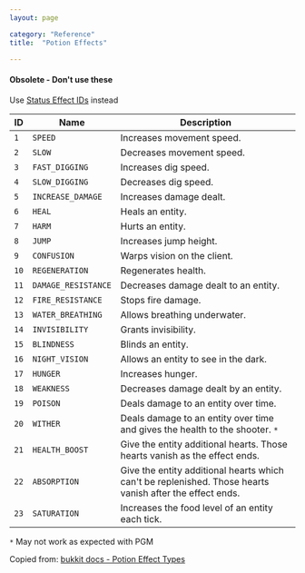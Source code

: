 ```yaml
---
layout: page

category: "Reference"
title:  "Potion Effects"

---
```


<div class='alert alert-danger'>
  <h4>Obsolete - Don't use these</h4>
  Use
  <a href='https://minecraft.gamepedia.com/Java_Edition_data_values#Status_effects'>Status Effect IDs</a>
  instead
</div>
<div class='table-responsive'>
  <table class='table table-striped table-condensed'>
    <thead>
      <tr>
        <th>ID</th>
        <th>Name</th>
        <th>Description</th>
      </tr>
    </thead>
    <tbody>
      <tr>
        <td>
          <code>1</code>
        </td>
        <td>
          <code>SPEED</code>
        </td>
        <td>Increases movement speed.</td>
      </tr>
      <tr>
        <td>
          <code>2</code>
        </td>
        <td>
          <code>SLOW</code>
        </td>
        <td>Decreases movement speed.</td>
      </tr>
      <tr>
        <td>
          <code>3</code>
        </td>
        <td>
          <code>FAST_DIGGING</code>
        </td>
        <td>Increases dig speed.</td>
      </tr>
      <tr>
        <td>
          <code>4</code>
        </td>
        <td>
          <code>SLOW_DIGGING</code>
        </td>
        <td>Decreases dig speed.</td>
      </tr>
      <tr>
        <td>
          <code>5</code>
        </td>
        <td>
          <code>INCREASE_DAMAGE</code>
        </td>
        <td>Increases damage dealt.</td>
      </tr>
      <tr>
        <td>
          <code>6</code>
        </td>
        <td>
          <code>HEAL</code>
        </td>
        <td>Heals an entity.</td>
      </tr>
      <tr>
        <td>
          <code>7</code>
        </td>
        <td>
          <code>HARM</code>
        </td>
        <td>Hurts an entity.</td>
      </tr>
      <tr>
        <td>
          <code>8</code>
        </td>
        <td>
          <code>JUMP</code>
        </td>
        <td>Increases jump height.</td>
      </tr>
      <tr>
        <td>
          <code>9</code>
        </td>
        <td>
          <code>CONFUSION</code>
        </td>
        <td>Warps vision on the client.</td>
      </tr>
      <tr>
        <td>
          <code>10</code>
        </td>
        <td>
          <code>REGENERATION</code>
        </td>
        <td>Regenerates health.</td>
      </tr>
      <tr>
        <td>
          <code>11</code>
        </td>
        <td>
          <code>DAMAGE_RESISTANCE</code>
        </td>
        <td>Decreases damage dealt to an entity.</td>
      </tr>
      <tr>
        <td>
          <code>12</code>
        </td>
        <td>
          <code>FIRE_RESISTANCE</code>
        </td>
        <td>Stops fire damage.</td>
      </tr>
      <tr>
        <td>
          <code>13</code>
        </td>
        <td>
          <code>WATER_BREATHING</code>
        </td>
        <td>Allows breathing underwater.</td>
      </tr>
      <tr>
        <td>
          <code>14</code>
        </td>
        <td>
          <code>INVISIBILITY</code>
        </td>
        <td>Grants invisibility.</td>
      </tr>
      <tr>
        <td>
          <code>15</code>
        </td>
        <td>
          <code>BLINDNESS</code>
        </td>
        <td>Blinds an entity.</td>
      </tr>
      <tr>
        <td>
          <code>16</code>
        </td>
        <td>
          <code>NIGHT_VISION</code>
        </td>
        <td>Allows an entity to see in the dark.</td>
      </tr>
      <tr>
        <td>
          <code>17</code>
        </td>
        <td>
          <code>HUNGER</code>
        </td>
        <td>Increases hunger.</td>
      </tr>
      <tr>
        <td>
          <code>18</code>
        </td>
        <td>
          <code>WEAKNESS</code>
        </td>
        <td>Decreases damage dealt by an entity.</td>
      </tr>
      <tr>
        <td>
          <code>19</code>
        </td>
        <td>
          <code>POISON</code>
        </td>
        <td>Deals damage to an entity over time.</td>
      </tr>
      <tr>
        <td>
          <code>20</code>
        </td>
        <td>
          <code>WITHER</code>
        </td>
        <td>
          Deals damage to an entity over time and gives the health to the shooter.
          <code>*</code>
        </td>
      </tr>
      <tr>
        <td>
          <code>21</code>
        </td>
        <td>
          <code>HEALTH_BOOST</code>
        </td>
        <td>
          Give the entity additional hearts. Those hearts vanish as the effect ends.
        </td>
      </tr>
      <tr>
        <td>
          <code>22</code>
        </td>
        <td>
          <code>ABSORPTION</code>
        </td>
        <td>
          Give the entity additional hearts which can't be replenished. Those hearts vanish after the effect ends.
        </td>
      </tr>
      <tr>
        <td>
          <code>23</code>
        </td>
        <td>
          <code>SATURATION</code>
        </td>
        <td>
          Increases the food level of an entity each tick.
        </td>
      </tr>
    </tbody>
  </table>
</div>

`*` May not work as expected with PGM

Copied from: [bukkit docs - Potion Effect Types](https://hub.spigotmc.org/javadocs/bukkit/org/bukkit/potion/PotionEffectType.html) <br/>
